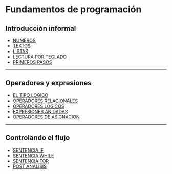 # Fundamentos de programación

## Introducción informal

*  [NUMEROS](https://github.com/OviedoMarco/DataScience/blob/Python/Fase_1/Leccion%201%20(Apuntes)%20-%20Numeros.ipynb)
*  [TEXTOS](https://github.com/OviedoMarco/DataScience/blob/Python/Fase_1/Leccion%202%20(Apuntes)%20-%20Textos.ipynb)
*  [LISTAS](https://github.com/OviedoMarco/DataScience/blob/Python/Fase_1/Leccion%203%20(Apuntes)%20-%20Listas.ipynb)
*  [LECTURA POR TECLADO](https://github.com/OviedoMarco/DataScience/blob/Python/Fase_1/Leccion%204%20(Apuntes)%20-%20Lectura%20por%20teclado.ipynb)
*  [PRIMEROS PASOS](https://github.com/OviedoMarco/DataScience/blob/Python/Fase_1/Leccion%205%20(Apuntes)%20-%20Primeros%20pasos.ipynb)

---

## Operadores y expresiones

*  [EL TIPO LOGICO](https://github.com/OviedoMarco/DataScience/blob/Python/Fase_1/Leccion%201%20(Apuntes)%20-%20El%20tipo%20logico.ipynb)
*  [OPERADORES RELACIONALES](https://github.com/OviedoMarco/DataScience/blob/Python/Fase_1/Leccion%202%20(Apuntes)%20-%20Operadores%20relacionales.ipynb)
*  [OPERADORES LOGICOS](https://github.com/OviedoMarco/DataScience/blob/Python/Fase_1/Leccion%203%20(Apuntes)%20-%20Operadores%20logicos.ipynb)
*  [EXPRESIONES ANIDADAS](https://github.com/OviedoMarco/DataScience/blob/Python/Fase_1/Leccion%204%20(Apuntes)%20-%20Expresiones%20anidadas.ipynb)
*  [OPERADORES DE ASIGNACION](https://github.com/OviedoMarco/DataScience/blob/Python/Fase_1/Leccion%205%20(Apuntes)%20-%20Operadores%20de%20asignacion.ipynb)

---

## Controlando el flujo
*  [SENTENCIA IF](https://github.com/OviedoMarco/DataScience/blob/Python/Fase_1/Leccion%201%20(Apuntes)%20-%20Sentencia%20If.ipynb)
*  [SENTENCIA WHILE](https://github.com/OviedoMarco/DataScience/blob/Python/Fase_1/Leccion%202%20(Apuntes)%20-%20Sentencia%20While.ipynb)
*  [SENTENCIA FOR](https://github.com/OviedoMarco/DataScience/blob/Python/Fase_1/Leccion%203%20(Apuntes)%20-%20Sentencia%20For.ipynb)
*  [POST ANALISIS](https://github.com/OviedoMarco/DataScience/blob/Python/Fase_1/Leccion%204%20(Apuntes)%20-%20Post%20analisis.ipynb)
